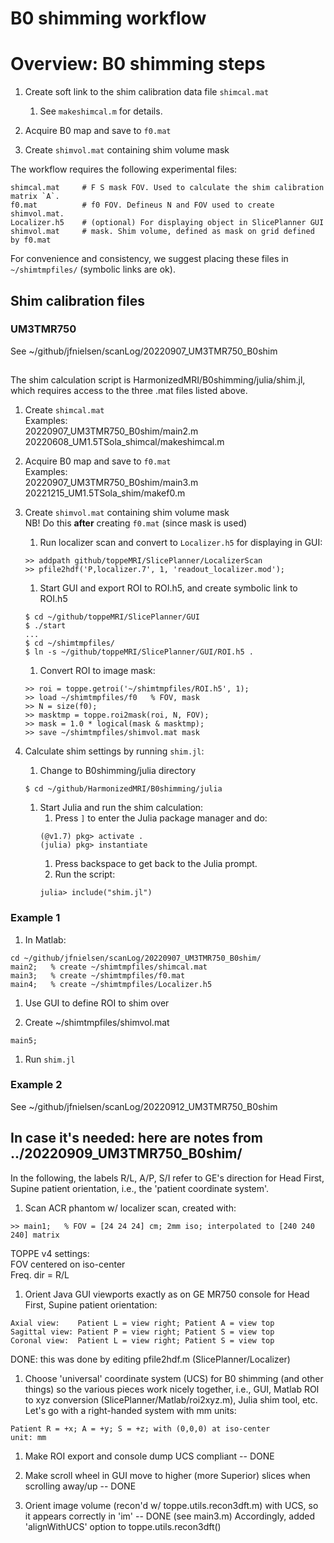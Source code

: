 # B0 shimming workflow

# Overview: B0 shimming steps

1. Create soft link to the shim calibration data file `shimcal.mat`
   1. See `makeshimcal.m` for details.

2. Acquire B0 map and save to `f0.mat`

3. Create `shimvol.mat` containing shim volume mask  

The workflow requires the following experimental files:
```
shimcal.mat     # F S mask FOV. Used to calculate the shim calibration matrix `A`.
f0.mat          # f0 FOV. Defineus N and FOV used to create shimvol.mat. 
Localizer.h5    # (optional) For displaying object in SlicePlanner GUI
shimvol.mat     # mask. Shim volume, defined as mask on grid defined by f0.mat
```
For convenience and consistency, we suggest placing these files in `~/shimtmpfiles/`
(symbolic links are ok).


## Shim calibration files

### UM3TMR750

See ~/github/jfnielsen/scanLog/20220907_UM3TMR750_B0shim


## 

The shim calculation script is HarmonizedMRI/B0shimming/julia/shim.jl, which
requires access to the three .mat files listed above.

1. Create `shimcal.mat`  
Examples:  
20220907_UM3TMR750_B0shim/main2.m  
20220608_UM1.5TSola_shimcal/makeshimcal.m

2. Acquire B0 map and save to `f0.mat`  
Examples:  
20220907_UM3TMR750_B0shim/main3.m  
20221215_UM1.5TSola_shim/makef0.m

3. Create `shimvol.mat` containing shim volume mask  
   NB! Do this **after** creating `f0.mat` (since mask is used)
   1. Run localizer scan and convert to `Localizer.h5` for displaying in GUI:
   ```
   >> addpath github/toppeMRI/SlicePlanner/LocalizerScan
   >> pfile2hdf('P,localizer.7', 1, 'readout_localizer.mod');
   ```
   1. Start GUI and export ROI to ROI.h5, and create symbolic link to ROI.h5
   ```
   $ cd ~/github/toppeMRI/SlicePlanner/GUI
   $ ./start
   ...
   $ cd ~/shimtmpfiles/
   $ ln -s ~/github/toppeMRI/SlicePlanner/GUI/ROI.h5 .
   ```
   1. Convert ROI to image mask:
   ```
   >> roi = toppe.getroi('~/shimtmpfiles/ROI.h5', 1);
   >> load ~/shimtmpfiles/f0   % FOV, mask
   >> N = size(f0);
   >> masktmp = toppe.roi2mask(roi, N, FOV);
   >> mask = 1.0 * logical(mask & masktmp);
   >> save ~/shimtmpfiles/shimvol.mat mask
   ```

4. Calculate shim settings by running `shim.jl`:
   1. Change to B0shimming/julia directory
   ```
   $ cd ~/github/HarmonizedMRI/B0shimming/julia
   ```
   1. Start Julia and run the shim calculation:
      1. Press `]` to enter the Julia package manager and do:
      ```
      (@v1.7) pkg> activate .
      (julia) pkg> instantiate
      ```
      1. Press backspace to get back to the Julia prompt.
      1. Run the script:
      ```
      julia> include("shim.jl")
      ```

### Example 1

1. In Matlab:
```
cd ~/github/jfnielsen/scanLog/20220907_UM3TMR750_B0shim/
main2;   % create ~/shimtmpfiles/shimcal.mat
main3;   % create ~/shimtmpfiles/f0.mat
main4;   % create ~/shimtmpfiles/Localizer.h5
```

1. Use GUI to define ROI to shim over

1. Create ~/shimtmpfiles/shimvol.mat 
```
main5;
```

1. Run `shim.jl`


### Example 2
See ~/github/jfnielsen/scanLog/20220912_UM3TMR750_B0shim



## In case it's needed: here are notes from ../20220909_UM3TMR750_B0shim/

In the following, the labels R/L, A/P, S/I refer to GE's direction for
Head First, Supine patient orientation, i.e., the 'patient coordinate system'.

1. Scan ACR phantom w/ localizer scan, created with:
```
>> main1;   % FOV = [24 24 24] cm; 2mm iso; interpolated to [240 240 240] matrix
```
TOPPE v4 settings:  
FOV centered on iso-center  
Freq. dir = R/L

1. Orient Java GUI viewports exactly as on GE MR750 console for
Head First, Supine patient orientation:  
```
Axial view:    Patient L = view right; Patient A = view top  
Sagittal view: Patient P = view right; Patient S = view top  
Coronal view:  Patient L = view right; Patient S = view top
```
DONE: this was done by editing pfile2hdf.m (SlicePlanner/Localizer)

1. Choose 'universal' coordinate system (UCS) for B0 shimming (and other things)
so the various pieces work nicely together, i.e., GUI, 
Matlab ROI to xyz conversion (SlicePlanner/Matlab/roi2xyz.m),
Julia shim tool, etc. 
Let's go with a right-handed system with mm units:      
```
Patient R = +x; A = +y; S = +z; with (0,0,0) at iso-center  
unit: mm
```

1. Make ROI export and console dump UCS compliant -- DONE

1. Make scroll wheel in GUI move to higher (more Superior) slices when scrolling away/up -- DONE

1. Orient image volume (recon'd w/ toppe.utils.recon3dft.m) with UCS, so it appears correctly in 'im'  -- DONE (see main3.m)
Accordingly, added 'alignWithUCS' option to toppe.utils.recon3dft()
